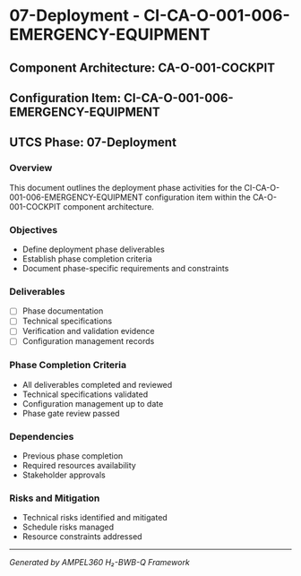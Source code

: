 # 07-Deployment - CI-CA-O-001-006-EMERGENCY-EQUIPMENT

## Component Architecture: CA-O-001-COCKPIT
## Configuration Item: CI-CA-O-001-006-EMERGENCY-EQUIPMENT
## UTCS Phase: 07-Deployment

### Overview
This document outlines the deployment phase activities for the CI-CA-O-001-006-EMERGENCY-EQUIPMENT configuration item within the CA-O-001-COCKPIT component architecture.

### Objectives
- Define deployment phase deliverables
- Establish phase completion criteria
- Document phase-specific requirements and constraints

### Deliverables
- [ ] Phase documentation
- [ ] Technical specifications
- [ ] Verification and validation evidence
- [ ] Configuration management records

### Phase Completion Criteria
- All deliverables completed and reviewed
- Technical specifications validated
- Configuration management up to date
- Phase gate review passed

### Dependencies
- Previous phase completion
- Required resources availability
- Stakeholder approvals

### Risks and Mitigation
- Technical risks identified and mitigated
- Schedule risks managed
- Resource constraints addressed

---
*Generated by AMPEL360 H₂-BWB-Q Framework*
